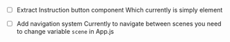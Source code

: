 - [ ] Extract Instruction button component
Which currently is simply <a> element

- [ ] Add navigation system
Currently to navigate between scenes you need to change variable `scene` in App.js

